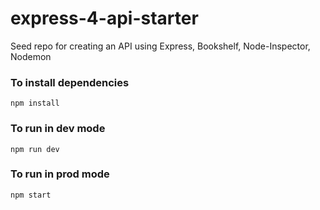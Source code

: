 # express-4-api-starter
Seed repo for creating an API using Express, Bookshelf, Node-Inspector, Nodemon 

### To install dependencies
```
npm install
```

### To run in dev mode
```
npm run dev
```

### To run in prod mode
```
npm start
```
